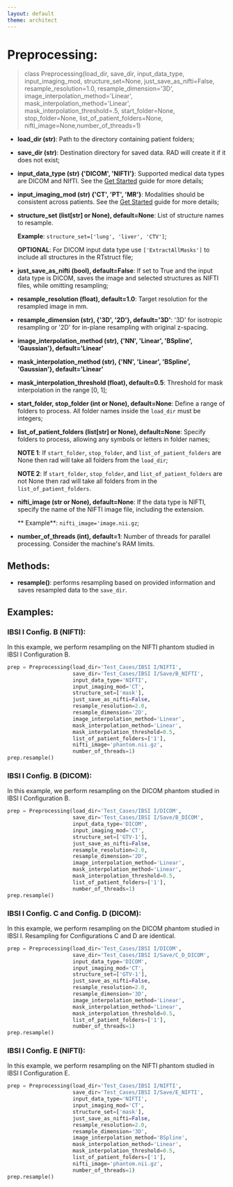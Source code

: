 ```yaml
---
layout: default
theme: architect
---
```



# Preprocessing:

> class Preprocessing(load_dir, save_dir, input_data_type, input_imaging_mod, structure_set=None,
                 just_save_as_nifti=False, resample_resolution=1.0, resample_dimension='3D',
                 image_interpolation_method='Linear',
                 mask_interpolation_method='Linear', mask_interpolation_threshold=.5,
                 start_folder=None, stop_folder=None, list_of_patient_folders=None,
                 nifti_image=None,number_of_threads=1)

* **load_dir (str)**: Path to the directory containing patient folders;
* **save_dir (str)**: Destination directory for saved data. RAD will create it if it does not exist;
* **input_data_type (str) {'DICOM', 'NIFTI'}**: Supported medical data types are DICOM and NIfTI. See the [Get Started](get_started.md) guide for more details;
* **input_imaging_mod (str) {'CT', 'PT', 'MR'}**: Modalities should be consistent across patients. See the [Get Started](get_started.md) guide for more details;
* **structure_set (list[str] or None), default=None**: List of structure names to resample.

  **Example**: `structure_set=['lung', 'liver', 'CTV']`;

  **OPTIONAL**: For DICOM input data type use `['ExtractAllMasks']` to include all structures in the RTstruct file;
  
* **just_save_as_nifti (bool), default=False**: If set to True and the input data type is DICOM, saves the image and selected structures as NIFTI files, while omitting resampling;
* **resample_resolution (float), default=1.0**: Target resolution for the resampled image in mm.
* **resample_dimension (str), {'3D', '2D'}, default='3D'**: '3D' for isotropic resampling or '2D' for in-plane resampling with original z-spacing.
* **image_interpolation_method (str), {'NN', 'Linear', 'BSpline', 'Gaussian'}, default='Linear'**
* **mask_interpolation_method (str), {'NN', 'Linear', 'BSpline', 'Gaussian'}, default='Linear'**
* **mask_interpolation_threshold (float), default=0.5**: Threshold for mask interpolation in the range [0, 1];
* **start_folder, stop_folder (int or None), default=None**: Define a range of folders to process. All folder names inside the `load_dir` must be integers;
* **list_of_patient_folders (list[str] or None), default=None**: Specify folders to process, allowing any symbols or letters in folder names;

   **NOTE 1**: If `start_folder`, `stop_folder`, and `list_of_patient_folders` are None then rad will take all folders from the `load_dir`;
  
   **NOTE 2**: If `start_folder`, `stop_folder`, and `list_of_patient_folders` are not None then rad will take all folders from in the `list_of_patient_folders`.

* **nifti_image (str or None), default=None**: If the data type is NIFTI, specify the name of the NIFTI image file, including the extension.
  
  ** Example**: `nifti_image='image.nii.gz`;

* **number_of_threads (int), default=1**: Number of threads for parallel processing. Consider the machine's RAM limits.



## Methods:

* **resample()**: performs resampling based on provided information and saves resampled data to the `save_dir`.


## Examples:

### IBSI I Config. B (NIFTI):
In this example, we perform resampling on the NIFTI phantom studied in IBSI I Configuration B.

```python
prep = Preprocessing(load_dir='Test_Cases/IBSI I/NIFTI',
                     save_dir='Test_Cases/IBSI I/Save/B_NIFTI',
                     input_data_type='NIFTI',
                     input_imaging_mod='CT',
                     structure_set=['mask'],
                     just_save_as_nifti=False,
                     resample_resolution=2.0,
                     resample_dimension='2D',
                     image_interpolation_method='Linear',
                     mask_interpolation_method='Linear',
                     mask_interpolation_threshold=0.5,
                     list_of_patient_folders=['1'],
                     nifti_image='phantom.nii.gz',
                     number_of_threads=1)
prep.resample()
```

### IBSI I Config. B (DICOM):
In this example, we perform resampling on the DICOM phantom studied in IBSI I Configuration B.

```python
prep = Preprocessing(load_dir='Test_Cases/IBSI I/DICOM', 
                     save_dir='Test_Cases/IBSI I/Save/B_DICOM',
                     input_data_type='DICOM', 
                     input_imaging_mod='CT', 
                     structure_set=['GTV-1'], 
                     just_save_as_nifti=False, 
                     resample_resolution=2.0, 
                     resample_dimension='2D',
                     image_interpolation_method='Linear',
                     mask_interpolation_method='Linear',
                     mask_interpolation_threshold=0.5,
                     list_of_patient_folders=['1'],
                     number_of_threads=1)
prep.resample()
```

### IBSI I Config. C and Config. D (DICOM):
In this example, we perform resampling on the DICOM phantom studied in IBSI I. Resampling for Configurations C and D are identical.

```python
prep = Preprocessing(load_dir='Test_Cases/IBSI I/DICOM', 
                     save_dir='Test_Cases/IBSI I/Save/C_D_DICOM',
                     input_data_type='DICOM', 
                     input_imaging_mod='CT',
                     structure_set=['GTV-1'], 
                     just_save_as_nifti=False, 
                     resample_resolution=2.0, 
                     resample_dimension='3D',
                     image_interpolation_method='Linear', 
                     mask_interpolation_method='Linear', 
                     mask_interpolation_threshold=0.5, 
                     list_of_patient_folders=['1'],  
                     number_of_threads=1)
prep.resample()
```

### IBSI I Config. E (NIFTI):
In this example, we perform resampling on the NIFTI phantom studied in IBSI I Configuration E.

```python
prep = Preprocessing(load_dir='Test_Cases/IBSI I/NIFTI', 
                     save_dir='Test_Cases/IBSI I/Save/E_NIFTI',
                     input_data_type='NIFTI', 
                     input_imaging_mod='CT',  
                     structure_set=['mask'], 
                     just_save_as_nifti=False,
                     resample_resolution=2.0, 
                     resample_dimension='3D',
                     image_interpolation_method='BSpline', 
                     mask_interpolation_method='Linear',
                     mask_interpolation_threshold=0.5, 
                     list_of_patient_folders=['1'], 
                     nifti_image='phantom.nii.gz',
                     number_of_threads=1)
prep.resample()
```
